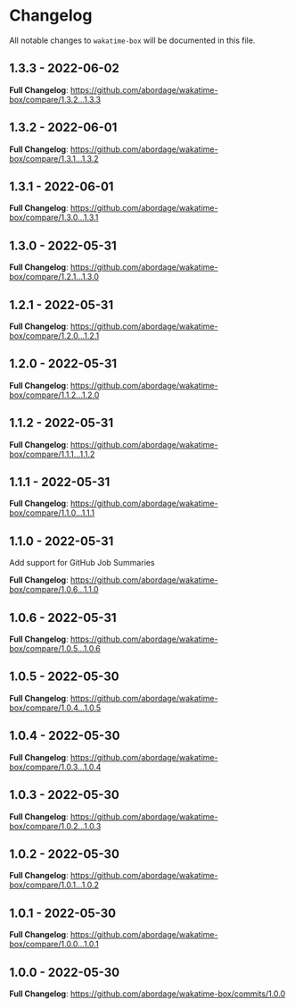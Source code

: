 # Changelog

All notable changes to `wakatime-box` will be documented in this file.

## 1.3.3 - 2022-06-02

**Full Changelog**: https://github.com/abordage/wakatime-box/compare/1.3.2...1.3.3

## 1.3.2 - 2022-06-01

**Full Changelog**: https://github.com/abordage/wakatime-box/compare/1.3.1...1.3.2

## 1.3.1 - 2022-06-01

**Full Changelog**: https://github.com/abordage/wakatime-box/compare/1.3.0...1.3.1

## 1.3.0 - 2022-05-31

**Full Changelog**: https://github.com/abordage/wakatime-box/compare/1.2.1...1.3.0

## 1.2.1 - 2022-05-31

**Full Changelog**: https://github.com/abordage/wakatime-box/compare/1.2.0...1.2.1

## 1.2.0 - 2022-05-31

**Full Changelog**: https://github.com/abordage/wakatime-box/compare/1.1.2...1.2.0

## 1.1.2 - 2022-05-31

**Full Changelog**: https://github.com/abordage/wakatime-box/compare/1.1.1...1.1.2

## 1.1.1 - 2022-05-31

**Full Changelog**: https://github.com/abordage/wakatime-box/compare/1.1.0...1.1.1

## 1.1.0 - 2022-05-31

Add support for GitHub Job Summaries

**Full Changelog**: https://github.com/abordage/wakatime-box/compare/1.0.6...1.1.0

## 1.0.6 - 2022-05-31

**Full Changelog**: https://github.com/abordage/wakatime-box/compare/1.0.5...1.0.6

## 1.0.5 - 2022-05-30

**Full Changelog**: https://github.com/abordage/wakatime-box/compare/1.0.4...1.0.5

## 1.0.4 - 2022-05-30

**Full Changelog**: https://github.com/abordage/wakatime-box/compare/1.0.3...1.0.4

## 1.0.3 - 2022-05-30

**Full Changelog**: https://github.com/abordage/wakatime-box/compare/1.0.2...1.0.3

## 1.0.2 - 2022-05-30

**Full Changelog**: https://github.com/abordage/wakatime-box/compare/1.0.1...1.0.2

## 1.0.1 - 2022-05-30

**Full Changelog**: https://github.com/abordage/wakatime-box/compare/1.0.0...1.0.1

## 1.0.0 - 2022-05-30

**Full Changelog**: https://github.com/abordage/wakatime-box/commits/1.0.0
